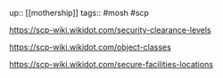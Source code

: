 ---
---
up:: [[mothership]]
tags:: #mosh #scp

https://scp-wiki.wikidot.com/security-clearance-levels

https://scp-wiki.wikidot.com/object-classes

https://scp-wiki.wikidot.com/secure-facilities-locations